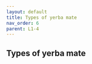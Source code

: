 ```yaml
---
layout: default
title: Types of yerba mate
nav_order: 6
parent: L1-4
---
```


## Types of yerba mate
